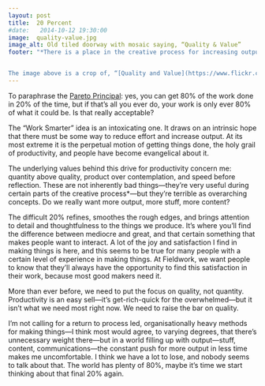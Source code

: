 ```yaml
---
layout: post
title:  20 Percent
#date:   2014-10-12 19:30:00
image:  quality-value.jpg
image_alt: Old tiled doorway with mosaic saying, “Quality & Value”
footer: "*There is a place in the creative process for increasing output at the expense of other things. Early on, it’s a good use of time to quickly get each spark of an idea off the ground to a point at which you can effectively assess, learn from, and decide whether or not to pursue it without feeling too invested.  


The image above is a crop of, “[Quality and Value](https://www.flickr.com/photos/wetwebwork/2402908982),” which is copyright (c) [wetwebwork](https://www.flickr.com/photos/wetwebwork/) and made available under a [CC Attribution 2.0 Generic](https://creativecommons.org/licenses/by/2.0/)"
---
```


To paraphrase the [Pareto Principal](http://en.wikipedia.org/wiki/Pareto_principle): yes, you can get 80% of the work done in 20% of the time, but if that’s all you ever do, your work is only ever 80% of what it could be. Is that really acceptable? 

The “Work Smarter” idea is an intoxicating one. It draws on an intrinsic hope that there must be some way to reduce effort and increase output. At its most extreme it is the perpetual motion of getting things done, the holy grail of productivity, and people have become evangelical about it.

The underlying values behind this drive for productivity concern me: quantity above quality, product over contemplation, and speed before reflection. These are not inherently bad things—they’re very useful during certain parts of the creative process*—but they’re terrible as overarching concepts. Do we really want more output, more stuff, more content?

The difficult 20% refines, smoothes the rough edges, and brings attention to detail and thoughtfulness to the things we produce.  It’s where you’ll find the difference between mediocre and great, and that certain something that makes people want to interact. A lot of the joy and satisfaction I find in making things is here, and this seems to be true for many people with a certain level of experience in making things. At Fieldwork, we want people to know that they’ll always have the opportunity to find this satisfaction in their work, because most good makers need it. 

More than ever before, we need to put the focus on quality, not quantity. Productivity is an easy sell—it’s get-rich-quick for the overwhelmed—but it isn’t what we need most right now. We need to raise the bar on quality. 

I’m not calling for a return to process led, organisationally heavy methods for making things—I think most would agree, to varying degrees, that there’s unnecessary weight there—but in a world filling up with output—stuff, content, communications—the constant push for more output in less time makes me uncomfortable. I think we have a lot to lose, and nobody seems to talk about that. The world has plenty of 80%, maybe it’s time we start thinking about that final 20% again.







